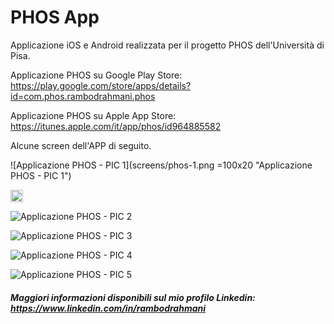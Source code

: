 # PHOS App
Applicazione iOS e Android realizzata per il progetto PHOS dell'Università di Pisa.

Applicazione PHOS su Google Play Store: https://play.google.com/store/apps/details?id=com.phos.rambodrahmani.phos

Applicazione PHOS su Apple App Store: https://itunes.apple.com/it/app/phos/id964885582

Alcune screen dell'APP di seguito.

![Applicazione PHOS - PIC 1](screens/phos-1.png =100x20 "Applicazione PHOS - PIC 1")

<img src="screens/phos-1.png" alt="Drawing" style="width:20px;"/>

![Applicazione PHOS - PIC 2](screens/phos-2.PNG "Applicazione PHOS - PIC 2")

![Applicazione PHOS - PIC 3](screens/phos-3.PNG "Applicazione PHOS - PIC 3")

![Applicazione PHOS - PIC 4](screens/phos-4.PNG "Applicazione PHOS - PIC 4")

![Applicazione PHOS - PIC 5](screens/phos-5.PNG "Applicazione PHOS - PIC 5")

##### Maggiori informazioni disponibili sul mio profilo Linkedin: https://www.linkedin.com/in/rambodrahmani
